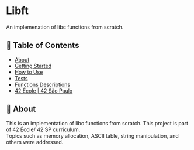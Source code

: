 # Libft
An implemenation of libc functions from scratch.

## 📝 Table of Contents
* [About](##about)
* [Getting Started](##getting-started)
* [How to Use](##how-to-use)
* [Tests](##tests)
* [Functions Descriptions](##functions-descriptons)
* [42 École | 42 São Paulo](##42-école-42-são-paulo)

## 🧐 About
This is an implementation of libc functions from scratch. This project is part of 42 École/ 42 SP curriculum.\
Topics such as memory allocation, ASCII table, string manipulation, and others were addressed.
